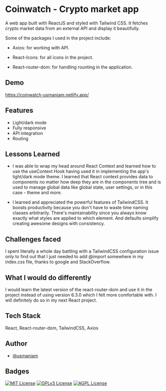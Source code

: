 
# Coinwatch - Crypto market app

A web app built with ReactJS and styled with Tailwind CSS. It fetches crypto market data from an external API and display it beautifully. 

Some of the packages I used in the project include:  

- Axios: for working with API.

- React-Icons: for all icons in the project.
- React-router-dom: for handling rounting in the application.
## Demo

https://coinwatch-usmaniam.netlify.app/


## Features

- Light/dark mode
- Fully responsive
- API integration
- Routing


## Lessons Learned

- I was able to wrap my head around React Context and learned how to use the useContext Hook having used it in implementing the app's light/dark mode theme. I learned that React context provides data to components no matter how deep they are in the components tree and is used to manage global data like global state, user settings, or in this case - theme and more.

- I learned and appreciated the powerful features of TailwindCSS. It boosts productivity because you don't have to waste time naming classes arbitrarily. There's maintainability since you always know exactly what styles are applied to which element. And defaults simplify creating awesome designs with consistency. 


## Challenges faced

I spent literally a whole day battling with a TailwindCSS configuration issue only to find out that I just needed to add @import somewhere in my index.css file, thanks to google and StackOverflow.
## What I would do differently

I would learn the latest version of the react-router-dom and use it in the project instead of using version 6.3.0 which I felt more comfortable with. I will definitely do so in my next React project.
## Tech Stack

React, React-router-dom, TailwindCSS, Axios


## Author

- [@usmaniam](https://www.github.com/usmaniam)


## Badges



[![MIT License](https://img.shields.io/badge/License-MIT-green.svg)](https://choosealicense.com/licenses/mit/)
[![GPLv3 License](https://img.shields.io/badge/License-GPL%20v3-yellow.svg)](https://opensource.org/licenses/)
[![AGPL License](https://img.shields.io/badge/license-AGPL-blue.svg)](http://www.gnu.org/licenses/agpl-3.0)

